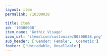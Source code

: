 ```yaml
---
layout: item
permalink: /10300038

title: Item
id: '10300038'
item_name: 'Gothic Visage'
icon_url: 'item/icon/customize/00300038.png'
sub_header: ['Gender: Female', 'Cosmetic']
footer: ['Untradable, Unsellable']
---
```

